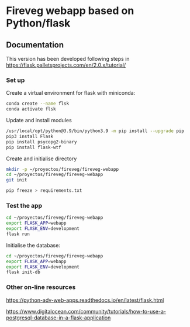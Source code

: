 # Fireveg webapp based on Python/flask



## Documentation

This version has been developed following steps in
https://flask.palletsprojects.com/en/2.0.x/tutorial/

### Set up

Create a virtual environment for flask with miniconda:

```sh
conda create --name flsk
conda activate flsk
```

Update and install modules
```sh
/usr/local/opt/python@3.9/bin/python3.9 -m pip install --upgrade pip
pip3 install Flask
pip install psycopg2-binary
pip install flask-wtf
```

Create and initialise directory
```sh
mkdir -p ~/proyectos/fireveg/fireveg-webapp
cd ~/proyectos/fireveg/fireveg-webapp
git init
```

```sh
pip freeze > requirements.txt
```

### Test the app

```sh
cd ~/proyectos/fireveg/fireveg-webapp
export FLASK_APP=webapp
export FLASK_ENV=development
flask run
```

Initialise the database:

```sh
cd ~/proyectos/fireveg/fireveg-webapp
export FLASK_APP=webapp
export FLASK_ENV=development
flask init-db
```

### Other on-line resources

https://python-adv-web-apps.readthedocs.io/en/latest/flask.html

https://www.digitalocean.com/community/tutorials/how-to-use-a-postgresql-database-in-a-flask-application
